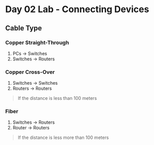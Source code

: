 # Day 02 Lab - Connecting Devices

## Cable Type

### Copper Straight-Through

1. PCs -> Switches
2. Switches -> Routers

### Copper Cross-Over

1. Switches -> Switches
2. Routers -> Routers

> If the distance is less than 100 meters

### Fiber

1. Switches -> Routers
2. Router -> Routers

> If the distance is less more than 100 meters
